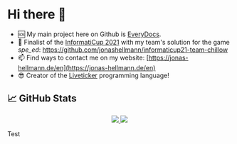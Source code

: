 # Hi there 👋

- 🆘 My main project here on Github is [EveryDocs](https://github.com/jonashellmann/everydocs-core).
- 🏅 Finalist of the [InformatiCup 2021](https://github.com/informatiCup/informatiCup2021) with my team's solution for the game _spe_ed_: https://github.com/jonashellmann/informaticup21-team-chillow
- 📫 Find ways to contact me on my website: [https://jonas-hellmann.de/en](https://jonas-hellmann.de/en)
- 😎 Creator of the [Liveticker](https://github.com/jonashellmann/liveticker-lang) programming language!

## 📈 GitHub Stats

<p align="center">
  <a href="https://github.com/jonashellmann/">
    <img src="https://github-readme-stats.vercel.app/api?username=jonashellmann&show_icons=true&theme=radical&include_all_commits=true&count_private=true" />
    <img src="https://github-readme-stats.vercel.app/api/top-langs/?username=jonashellmann&theme=radical&layout=compact&hide=HTML,CSS&langs_count=8" />
  </a>
</p>

Test